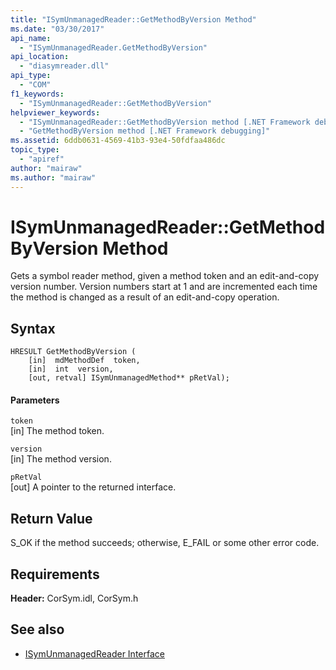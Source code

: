 ```yaml
---
title: "ISymUnmanagedReader::GetMethodByVersion Method"
ms.date: "03/30/2017"
api_name: 
  - "ISymUnmanagedReader.GetMethodByVersion"
api_location: 
  - "diasymreader.dll"
api_type: 
  - "COM"
f1_keywords: 
  - "ISymUnmanagedReader::GetMethodByVersion"
helpviewer_keywords: 
  - "ISymUnmanagedReader::GetMethodByVersion method [.NET Framework debugging]"
  - "GetMethodByVersion method [.NET Framework debugging]"
ms.assetid: 6ddb0631-4569-41b3-93e4-50fdfaa486dc
topic_type: 
  - "apiref"
author: "mairaw"
ms.author: "mairaw"
---
```

# ISymUnmanagedReader::GetMethodByVersion Method
Gets a symbol reader method, given a method token and an edit-and-copy version number. Version numbers start at 1 and are incremented each time the method is changed as a result of an edit-and-copy operation.  
  
## Syntax  
  
```  
HRESULT GetMethodByVersion (  
    [in]  mdMethodDef  token,  
    [in]  int  version,  
    [out, retval] ISymUnmanagedMethod** pRetVal);  
```  
  
#### Parameters  
 `token`  
 [in] The method token.  
  
 `version`  
 [in] The method version.  
  
 `pRetVal`  
 [out] A pointer to the returned interface.  
  
## Return Value  
 S_OK if the method succeeds; otherwise, E_FAIL or some other error code.  
  
## Requirements  
 **Header:** CorSym.idl, CorSym.h  
  
## See also
- [ISymUnmanagedReader Interface](../../../../docs/framework/unmanaged-api/diagnostics/isymunmanagedreader-interface.md)
